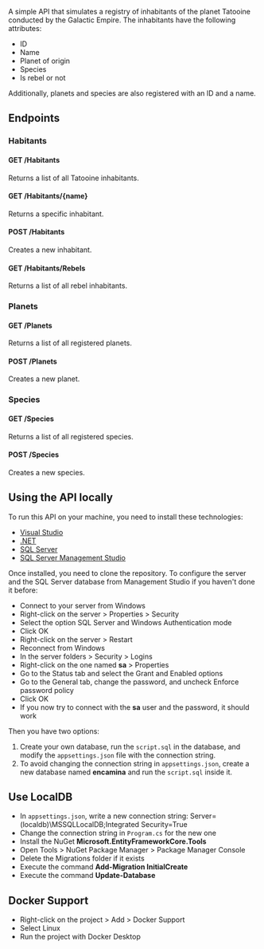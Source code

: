 ﻿A simple API that simulates a registry of inhabitants of the planet Tatooine conducted by the Galactic Empire.
The inhabitants have the following attributes:
- ID
- Name
- Planet of origin
- Species
- Is rebel or not

Additionally, planets and species are also registered with an ID and a name.

## Endpoints
### Habitants
#### GET /Habitants
Returns a list of all Tatooine inhabitants.

#### GET /Habitants/{name}
Returns a specific inhabitant.

#### POST /Habitants
Creates a new inhabitant.

#### GET /Habitants/Rebels
Returns a list of all rebel inhabitants.

### Planets
#### GET /Planets
Returns a list of all registered planets.

#### POST /Planets
Creates a new planet.

### Species
#### GET /Species
Returns a list of all registered species.

#### POST /Species
Creates a new species.


## Using the API locally
To run this API on your machine, you need to install these technologies:
- [Visual Studio](https://visualstudio.microsoft.com/downloads/)
- [.NET](https://dotnet.microsoft.com/download)
- [SQL Server](https://www.microsoft.com/en-us/sql-server/sql-server-downloads)
- [SQL Server Management Studio](https://docs.microsoft.com/en-us/sql/ssms/download-sql-server-management-studio-ssms)

Once installed, you need to clone the repository.
To configure the server and the SQL Server database from Management Studio if you haven't done it before:
- Connect to your server from Windows
- Right-click on the server > Properties > Security
- Select the option SQL Server and Windows Authentication mode
- Click OK
- Right-click on the server > Restart
- Reconnect from Windows
- In the server folders > Security > Logins
- Right-click on the one named **sa** > Properties
- Go to the Status tab and select the Grant and Enabled options
- Go to the General tab, change the password, and uncheck Enforce password policy
- Click OK
- If you now try to connect with the **sa** user and the password, it should work

Then you have two options:
1. Create your own database, run the `script.sql` in the database, and modify the `appsettings.json` file with the connection string.
2. To avoid changing the connection string in `appsettings.json`, create a new database named **encamina** and run the `script.sql` inside it.

## Use LocalDB
- In `appsettings.json`, write a new connection string: Server=(localdb)\\MSSQLLocalDB;Integrated Security=True
- Change the connection string in `Program.cs` for the new one
- Install the NuGet **Microsoft.EntityFrameworkCore.Tools**
- Open Tools > NuGet Package Manager > Package Manager Console
- Delete the Migrations folder if it exists
- Execute the command **Add-Migration InitialCreate**
- Execute the command **Update-Database**

## Docker Support
- Right-click on the project > Add > Docker Support
- Select Linux
- Run the project with Docker Desktop